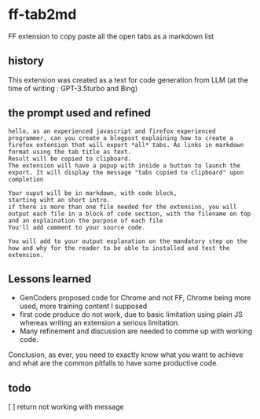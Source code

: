 # ff-tab2md

FF extension to copy paste all the open tabs as a markdown list

## history 
This extension was created as a test for code generation from LLM (at the time of writing : GPT-3.5turbo and Bing)

## the prompt used and refined

```prompt
hello, as an experienced javascript and firefox experienced programmer, can you create a blogpost explaining how to create a firefox extension that will export *all* tabs. As links in markdown format using the tab title as text.
Result will be copied to clipboard.
The extension will have a popup with inside a button to launch the export. It will display the message "tabs copied to clipboard" upon completion

Your ouput will be in markdown, with code block,
starting wiht an short intro.
if there is more than one file needed for the extension, you will output each file in a block of code section, with the filename on top
and an explaination the purpose of each file
You'll add comment to your source code.

You will add to your output explanation on the mandatory step on the how and why for the reader to be able to installed and test the extension.
```

## Lessons learned

- GenCoders proposed code for Chrome and not FF, Chrome being more used, more training content I supposed
- first code produce do not work, due to basic limitation using plain JS whereas writing an extension a serious limitation.
- Many refinement and discussion are needed to comme up with working code.

Conclusion, as ever, you need to exactly know what you want to achieve and what are the common pitfalls to have some productive code.

## todo

[ ] return not working with message
